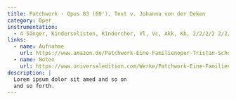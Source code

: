 ```yaml
---
title: Patchwork - Opus 83 (60'), Text v. Johanna von der Deken
category: Oper
instrumentation:
  - 4 Sänger, Kindersolisten, Kinderchor, Vl, Vc, Akk, Kb, 2/2/2/2 2/2/3/0, Pk+1, Streicher
links:
  - name: Aufnahme
    url: https://www.amazon.de/Patchwork-Eine-Familienoper-Tristan-Schulze/dp/B072WR36GL
  - name: Noten
    url: https://www.universaledition.com/Werke/Patchwork-Eine-Familienoper-Opus-83/P0304895
description: |
  Lorem ipsum dolor sit amed and so on
  and so forth.
---
```

